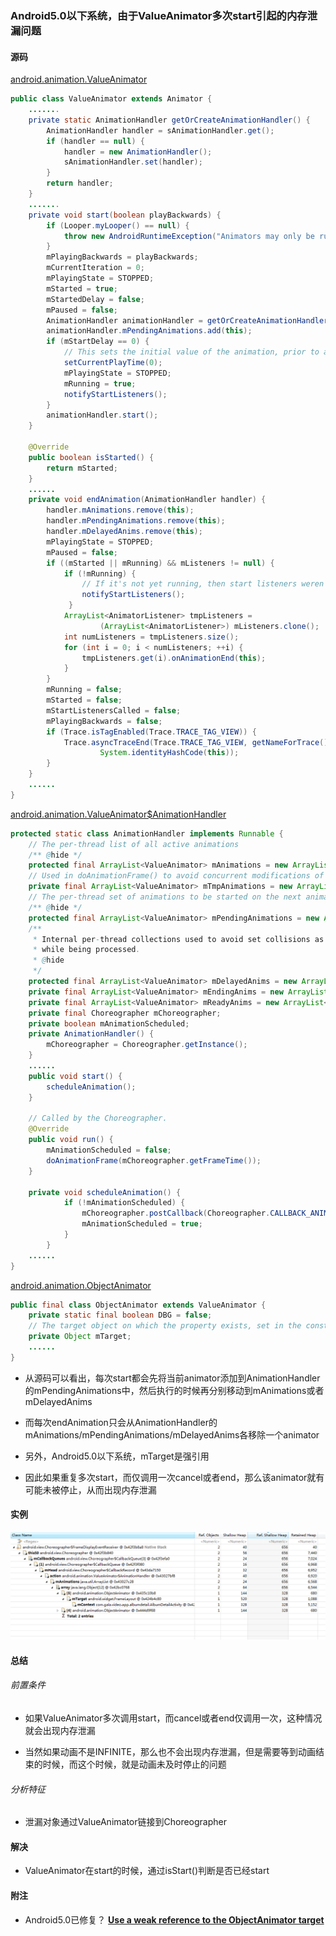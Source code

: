 ###  Android5.0以下系统，由于ValueAnimator多次start引起的内存泄漏问题

#### 源码

[android.animation.ValueAnimator](https://android.googlesource.com/platform/frameworks/base/+/refs/tags/android-4.4_r1/core/java/android/animation/ValueAnimator.java)

```Java
public class ValueAnimator extends Animator {
    .......
    private static AnimationHandler getOrCreateAnimationHandler() {
        AnimationHandler handler = sAnimationHandler.get();
        if (handler == null) {
            handler = new AnimationHandler();
            sAnimationHandler.set(handler);
        }
        return handler;
    }
    .......
    private void start(boolean playBackwards) {
        if (Looper.myLooper() == null) {
            throw new AndroidRuntimeException("Animators may only be run on Looper threads");
        }
        mPlayingBackwards = playBackwards;
        mCurrentIteration = 0;
        mPlayingState = STOPPED;
        mStarted = true;
        mStartedDelay = false;
        mPaused = false;
        AnimationHandler animationHandler = getOrCreateAnimationHandler();
        animationHandler.mPendingAnimations.add(this);
        if (mStartDelay == 0) {
            // This sets the initial value of the animation, prior to actually starting it running
            setCurrentPlayTime(0);
            mPlayingState = STOPPED;
            mRunning = true;
            notifyStartListeners();
        }
        animationHandler.start();
    }
    
    @Override
    public boolean isStarted() {
        return mStarted;
    }
    ......
    private void endAnimation(AnimationHandler handler) {
        handler.mAnimations.remove(this);
        handler.mPendingAnimations.remove(this);
        handler.mDelayedAnims.remove(this);
        mPlayingState = STOPPED;
        mPaused = false;
        if ((mStarted || mRunning) && mListeners != null) {
            if (!mRunning) {
                // If it's not yet running, then start listeners weren't called. Call them now.
                notifyStartListeners();
             }
            ArrayList<AnimatorListener> tmpListeners =
                    (ArrayList<AnimatorListener>) mListeners.clone();
            int numListeners = tmpListeners.size();
            for (int i = 0; i < numListeners; ++i) {
                tmpListeners.get(i).onAnimationEnd(this);
            }
        }
        mRunning = false;
        mStarted = false;
        mStartListenersCalled = false;
        mPlayingBackwards = false;
        if (Trace.isTagEnabled(Trace.TRACE_TAG_VIEW)) {
            Trace.asyncTraceEnd(Trace.TRACE_TAG_VIEW, getNameForTrace(),
                    System.identityHashCode(this));
        }
    }
    ......
}
```

[android.animation.ValueAnimator$AnimationHandler](https://android.googlesource.com/platform/frameworks/base/+/refs/tags/android-4.4_r1/core/java/android/animation/ValueAnimator.java)

```Java
protected static class AnimationHandler implements Runnable {
    // The per-thread list of all active animations
    /** @hide */
    protected final ArrayList<ValueAnimator> mAnimations = new ArrayList<ValueAnimator>();
    // Used in doAnimationFrame() to avoid concurrent modifications of mAnimations
    private final ArrayList<ValueAnimator> mTmpAnimations = new ArrayList<ValueAnimator>();
    // The per-thread set of animations to be started on the next animation frame
    /** @hide */
    protected final ArrayList<ValueAnimator> mPendingAnimations = new ArrayList<ValueAnimator>();
    /**
     * Internal per-thread collections used to avoid set collisions as animations start and end
     * while being processed.
     * @hide
     */
    protected final ArrayList<ValueAnimator> mDelayedAnims = new ArrayList<ValueAnimator>();
    private final ArrayList<ValueAnimator> mEndingAnims = new ArrayList<ValueAnimator>();
    private final ArrayList<ValueAnimator> mReadyAnims = new ArrayList<ValueAnimator>();
    private final Choreographer mChoreographer;
    private boolean mAnimationScheduled;
    private AnimationHandler() {
        mChoreographer = Choreographer.getInstance();
    }
    ......
    public void start() {
        scheduleAnimation();
    }
    
    // Called by the Choreographer.
    @Override
    public void run() {
        mAnimationScheduled = false;
        doAnimationFrame(mChoreographer.getFrameTime());
    }
    
    private void scheduleAnimation() {
            if (!mAnimationScheduled) {
                mChoreographer.postCallback(Choreographer.CALLBACK_ANIMATION, this, null);
                mAnimationScheduled = true;
            }
        }
    ......
}
```

[android.animation.ObjectAnimator](https://android.googlesource.com/platform/frameworks/base/+/refs/tags/android-4.4_r1/core/java/android/animation/ObjectAnimator.java)

```Java
public final class ObjectAnimator extends ValueAnimator {
    private static final boolean DBG = false;
    // The target object on which the property exists, set in the constructor
    private Object mTarget;
    ......
}
```
*  从源码可以看出，每次start都会先将当前animator添加到AnimationHandler的mPendingAnimations中，然后执行的时候再分别移动到mAnimations或者mDelayedAnims

* 而每次endAnimation只会从AnimationHandler的mAnimations/mPendingAnimations/mDelayedAnims各移除一个animator

* 另外，Android5.0以下系统，mTarget是强引用

* 因此如果重复多次start，而仅调用一次cancel或者end，那么该animator就有可能未被停止，从而出现内存泄漏


#### 实例

![图001](./mml_valueanimator_001.png)


#### 总结

###### 前置条件

* 如果ValueAnimator多次调用start，而cancel或者end仅调用一次，这种情况就会出现内存泄漏

* 当然如果动画不是INFINITE，那么也不会出现内存泄漏，但是需要等到动画结束的时候，而这个时候，就是动画未及时停止的问题

###### 分析特征

* 泄漏对象通过ValueAnimator链接到Choreographer


#### 解决

* ValueAnimator在start的时候，通过isStart()判断是否已经start


#### 附注

* Android5.0已修复？
[__Use a weak reference to the ObjectAnimator target__](https://android.googlesource.com/platform/frameworks/base/+/87ac5f60e20fba335497aa9dc03b7c29c4b966a2)

